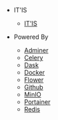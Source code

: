 <!-- _navbar.md  See https://docsify.js.org/#/custom-navbar?id=custom-navbar-->

* IT'IS

  * [IT'IS](https://itis.swiss/)

* Powered By

  * [Adminer](https://www.adminer.org/)
  * [Celery](https://docs.celeryproject.org/en/stable/)  
  * [Dask](https://dask.org/)
  * [Docker](https://www.docker.com/)
  * [Flower](https://github.com/mher/flower)
  * [Github](https://github.com/)
  * [MinIO](https://min.io/)
  * [Portainer](https://www.portainer.io/)
  * [Redis](https://redis.io/)
